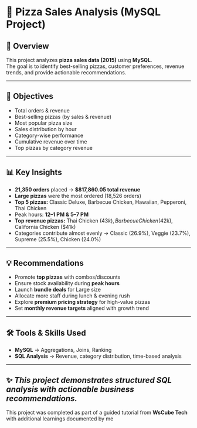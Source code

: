 # 🍕 Pizza Sales Analysis (MySQL Project)

## 📌 Overview  
This project analyzes **pizza sales data (2015)** using **MySQL**.  
The goal is to identify best-selling pizzas, customer preferences, revenue trends, and provide actionable recommendations.  

---

## 🎯 Objectives  
- Total orders & revenue  
- Best-selling pizzas (by sales & revenue)  
- Most popular pizza size  
- Sales distribution by hour  
- Category-wise performance  
- Cumulative revenue over time  
- Top pizzas by category revenue  

---

## 📊 Key Insights  
- **21,350 orders** placed → **$817,860.05 total revenue**  
- **Large pizzas** were the most ordered (18,526 orders)  
- **Top 5 pizzas:** Classic Deluxe, Barbecue Chicken, Hawaiian, Pepperoni, Thai Chicken  
- Peak hours: **12–1 PM & 5–7 PM**  
- **Top revenue pizzas:** Thai Chicken ($43k), Barbecue Chicken ($42k), California Chicken ($41k)  
- Categories contribute almost evenly → Classic (26.9%), Veggie (23.7%), Supreme (25.5%), Chicken (24.0%)  

---

## 💡 Recommendations  
- Promote **top pizzas** with combos/discounts  
- Ensure stock availability during **peak hours**  
- Launch **bundle deals** for Large size  
- Allocate more staff during lunch & evening rush  
- Explore **premium pricing strategy** for high-value pizzas  
- Set **monthly revenue targets** aligned with growth trend  

---

## 🛠️ Tools & Skills Used  
- **MySQL** → Aggregations, Joins, Ranking  
- **SQL Analysis** → Revenue, category distribution, time-based analysis  

--- 

✨ _This project demonstrates structured SQL analysis with actionable business recommendations._  
-
This project was completed as part of a guided tutorial from **WsCube Tech** with additional learnings documented by me

